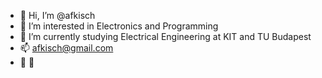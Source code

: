- 👋 Hi, I’m @afkisch
- 👀 I’m interested in Electronics and Programming
- 🌱 I’m currently studying Electrical Engineering at KIT and TU Budapest
- 📫 afkisch@gmail.com
- 🍕 💸
